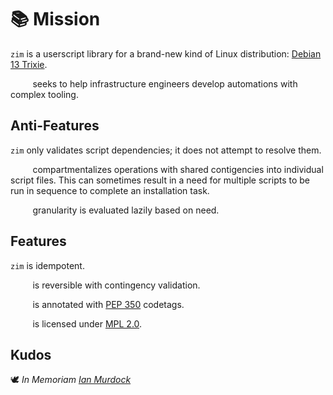 <!-- This Source Code Form is subject to the terms of the Mozilla Public
   - License, v. 2.0. If a copy of the MPL was not distributed with this
   - file, You can obtain one at https://mozilla.org/MPL/2.0/. -->

# 📚 Mission

`zim` is a userscript library for a brand-new kind of Linux distribution: [Debian 13 Trixie](https://wiki.debian.org/DebianTrixie).

&nbsp;&nbsp;&nbsp;&nbsp;&nbsp;&nbsp;&nbsp;&nbsp;&nbsp;seeks to help infrastructure engineers develop automations with complex tooling. 

## Anti-Features

`zim` only validates script dependencies; it does not attempt to resolve them.

&nbsp;&nbsp;&nbsp;&nbsp;&nbsp;&nbsp;&nbsp;&nbsp;&nbsp;compartmentalizes operations with shared contigencies into individual script files. This can sometimes result in a need for multiple scripts to be run in sequence to complete an installation task.

&nbsp;&nbsp;&nbsp;&nbsp;&nbsp;&nbsp;&nbsp;&nbsp;&nbsp;granularity is evaluated lazily based on need.

## Features
`zim` is idempotent.

&nbsp;&nbsp;&nbsp;&nbsp;&nbsp;&nbsp;&nbsp;&nbsp;&nbsp;is reversible with contingency validation.

&nbsp;&nbsp;&nbsp;&nbsp;&nbsp;&nbsp;&nbsp;&nbsp;&nbsp;is annotated with [PEP 350](https://peps.python.org/pep-0350/) codetags.

&nbsp;&nbsp;&nbsp;&nbsp;&nbsp;&nbsp;&nbsp;&nbsp;&nbsp;is licensed under [MPL 2.0](https://www.mozilla.org/en-US/MPL/2.0/).

## Kudos
🕊️ *In Memoriam [Ian Murdock](https://www.debian.org/doc/manuals/project-history/manifesto.en.html)*
